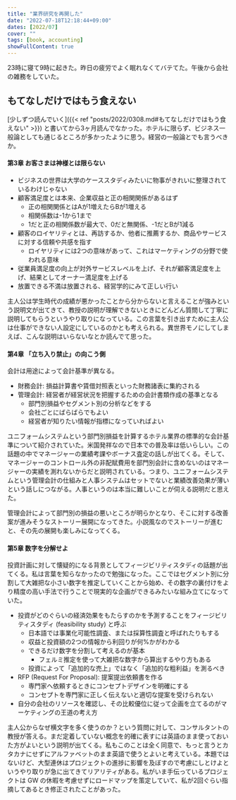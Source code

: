 ```yaml
---
title: "業界研究を再開した"
date: "2022-07-18T12:18:44+09:00"
dates: [2022/07]
cover: ""
tags: [book, accounting]
showFullContent: true
---
```


23時に寝て9時に起きた。昨日の疲労でよく眠れなくてバテてた。午後から会社の雑務をしていた。

## もてなしだけではもう食えない

[少しずつ読んでいく]({{< ref "posts/2022/0308.md#もてなしだけではもう食えない" >}}) と書いてから3ヶ月読んでなかった。ホテルに限らず、ビジネス一般論としても通じるところが多かったように思う。経営の一般論とでも言うべきか。

#### 第3章 お客さまは神様とは限らない

* ビジネスの世界は大学のケーススタディみたいに物事がきれいに整理されているわけじゃない
* 顧客満足度とは本来、企業収益と正の相関関係があるはず
  * 正の相関関係とはAが1増えたらBが1増える
  * 相関係数は-1から1まで
  * 1だと正の相関係数が最大で、0だと無関係、-1だとBが1減る
* 顧客のロイヤリティとは、再訪するか、他者に推薦するか、商品やサービスに対する信頼や共感を指す
  * ロイヤリティには2つの意味があって、これはマーケティングの分野で使われる意味
* 従業員満足度の向上が対外サービスレベルを上げ、それが顧客満足度を上げ、結果としてオーナー満足度を上げる
* 放置できる不満は放置される、経営学的にみて正しい行い

主人公は学生時代の成績が悪かったことから分からないと言えることが強みという説明文が出てきて、教授の説明が理解できないときにどんどん質問して丁寧に説明してもらうというやり取りになっている。この言葉を引き出すために主人公は仕事ができない人設定にしているのかとも考えられる。異世界モノにしてしまえば、こんな説明はいらないなとか読んでて思った。

#### 第4章 「立ち入り禁止」の向こう側

会計は用途によって会計基準が異なる。

* 財務会計: 損益計算書や賃借対照表といった財務諸表に集約される
* 管理会計: 経営者が経営状況を把握するための会計書類作成の基準となる
  * 部門別損益やセグメント別の分析などをする
  * 会社ごとにばらばらでもよい
  * 経営者が知りたい情報が指標になっていればよい

ユニフォームシステムという部門別損益を計算するホテル業界の標準的な会計基準について紹介されていた。米国発祥なので日本での普及率は低いらしい。この話題の中でマネージャーの業績考課やボーナス査定の話しが出てくる。そして、マネージャーのコントロール外の非配賦費用を部門別会計に含めないのはマネージャーの実績を測れないからだと説明されている。つまり、ユニフォームシステムという管理会計の仕組みと人事システムはセットでないと業績改善効果が薄いという話しにつながる。人事というのは本当に難しいことが伺える説明だと思えた。

管理会計によって部門別の損益の悪いところが明らかとなり、そこに対する改善案が進みそうなストーリー展開になってきた。小説風なのでストーリーが進むと、その先の展開も楽しみになってくる。

#### 第5章 数字を分解せよ

投資計画に対して懐疑的になる背景としてフィージビリティスタディの話題が出てくる。私は言葉を知らなかったので勉強になった。ここではセグメント別に分割して大雑把な小さい数字を推定していくことから始め、その数字の裏付けをより精度の高い手法で行うことで現実的な企画ができるみたいな組み立てになっていた。

* 投資がどのぐらいの経済効果をもたらすのかを予測することをフィージビリティスタディ (feasibility study) と呼ぶ
  * 日本語では事業化可能性調査、または採算性調査と呼ばれたりもする
  * 収益と投資額の2つの情報から利回りが何%かがわかる
  * できるだけ数字を分割して考えるのが基本
    * フェルミ推定を使って大雑把な数字から算出するやり方もある
  * 投資によって「追加的な売上」ではなく「追加的な粗利益」を測るべき
* RFP (Request For Proposal): 提案提出依頼書を作る
  * 専門家へ依頼するときにコンセプトデザインを明確にする
  * コンセプトを専門家に正しく伝えないと適切な提案を受けられない
* 自分の会社のリソースを確認し、その比較優位に従って企画を立てるのがマーケティングの王道の考え方

主人公からなぜ横文字を多く使うのか？という質問に対して、コンサルタントの教授が答える。まだ定着していない概念を的確に表すには英語のまま使っておいた方がよいという説明が出てくる。私もこのことは全く同意で、もっと言うとカタカナにせずにアルファベットのまま英語で使うとよいと考えている。本題ではないけど、大型連休はプロジェクトの進捗に影響を及ぼすので考慮にしとけよというやり取りが急に出てきてリアリティがある。私がいま手伝っているプロジェクトは GW の休暇を考慮せずにロードマップを策定していて、私が2回ぐらい指摘してあるとき修正されたことがあった。

